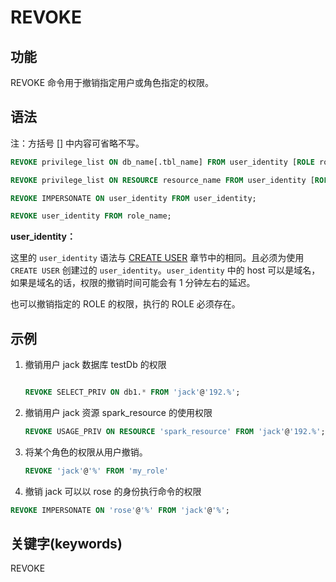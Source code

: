 # REVOKE

## 功能

REVOKE 命令用于撤销指定用户或角色指定的权限。

## 语法

注：方括号 [] 中内容可省略不写。

```SQL
REVOKE privilege_list ON db_name[.tbl_name] FROM user_identity [ROLE role_name];

REVOKE privilege_list ON RESOURCE resource_name FROM user_identity [ROLE role_name];

REVOKE IMPERSONATE ON user_identity FROM user_identity;

REVOKE user_identity FROM role_name;
```

**user_identity：**

这里的 `user_identity` 语法与 [CREATE USER](../account-management/CREATE%20USER.md) 章节中的相同。且必须为使用 `CREATE USER` 创建过的 `user_identity`。`user_identity` 中的 host 可以是域名，如果是域名的话，权限的撤销时间可能会有 1 分钟左右的延迟。

也可以撤销指定的 ROLE 的权限，执行的 ROLE 必须存在。

## 示例

1. 撤销用户 jack 数据库 testDb 的权限

    ```sql

    REVOKE SELECT_PRIV ON db1.* FROM 'jack'@'192.%';
    ```

2. 撤销用户 jack 资源 spark_resource 的使用权限

    ```sql
    REVOKE USAGE_PRIV ON RESOURCE 'spark_resource' FROM 'jack'@'192.%';
    ```

3.  将某个角色的权限从用户撤销。

    ```sql
    REVOKE 'jack'@'%' FROM 'my_role'
    ```

4.  撤销 jack 可以以 rose 的身份执行命令的权限

   ```sql
   REVOKE IMPERSONATE ON 'rose'@'%' FROM 'jack'@'%';
   ```

## 关键字(keywords)

REVOKE
